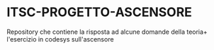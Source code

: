 # ITSC-PROGETTO-ASCENSORE
Repository che contiene la risposta ad alcune domande della teoria+ l'esercizio in codesys sull'ascensore
